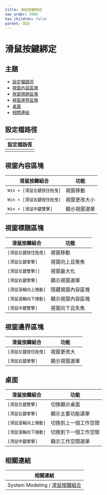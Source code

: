 ```yaml
---
title: 滑鼠按鍵綁定
nav_order: 3000
has_children: false
parent: 設定
---
```



# 滑鼠按鍵綁定


## 主題

* [設定檔路徑](#設定檔路徑)
* [視窗內容區塊](#視窗內容區塊)
* [視窗標題區塊](#視窗標題區塊)
* [視窗邊界區塊](#視窗邊界區塊)
* [桌面](#桌面)
* [相關連結](#相關連結)




## 設定檔路徑

| 設定檔路徑 |
| ----------- |
|  |


## 視窗內容區塊

| 滑鼠按鍵組合                |  功能         |
| --------------------------- | ------------- |
| `Win + [滑鼠左鍵按住拖曳]`  | 視窗移動      |
| `Win + [滑鼠右鍵按住拖曳]`  | 視窗更改大小  |
| `Win + [滑鼠中鍵雙擊]`      | 顯示視窗選單  |


## 視窗標題區塊

| 滑鼠按鍵組合                |  功能             |
| --------------------------- | ----------------- |
| `[滑鼠左鍵按住拖曳]`        | 視窗移動          |
| `[滑鼠左鍵單擊]`            | 視窗向上且聚焦    |
| `[滑鼠左鍵雙擊]]`           | 視窗最大化        |
| `[滑鼠右鍵單擊]`            | 顯示視窗選單      |
| `[滑鼠滾輪向上捲動]`        | 隱藏視窗內容區塊  |
| `[滑鼠滾輪向下捲動]`        | 顯示視窗內容區塊  |
| `[滑鼠中鍵雙擊]`            | 視窗向下且失焦    |


## 視窗邊界區塊

| 滑鼠按鍵組合                |  功能             |
| --------------------------- | ----------------- |
| `[滑鼠左鍵按住拖曳]`        | 視窗更改大        |
| `[滑鼠右鍵單擊]`            | 顯示視窗選單      |


## 桌面

| 滑鼠按鍵組合                |  功能                 |
| --------------------------- | --------------------- |
| `[滑鼠左鍵雙擊]`            | 切換顯示桌面          |
| `[滑鼠右鍵單擊]`            | 顯示主要功能選單      |
| `[滑鼠滾輪向上捲動]`        | 切換到上一個工作空間  |
| `[滑鼠滾輪向下捲動]`        | 切換到下一個工作空間  |
| `[滑鼠中鍵單擊]`            | 顯示工作空間選單      |



## 相關連結

| 相關連結 |
| ------- |
| System Modeling / [滑鼠按鍵組合](https://samwhelp.github.io/system-modeling/read/zh_tw/spec-mousebind-common) |
